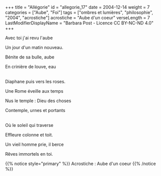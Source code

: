+++
title = "Allégorie"
id = "allegorie_17"
date = 2004-12-14
weight = 7
categories = ["Aube", "Foi"]
tags = ["ombres et lumières", "philosophie", "2004", "acrostiche"]
acrostiche = "Aube d'un coeur"
verseLength = 7
LastModifierDisplayName = "Barbara Post - Licence CC BY-NC-ND 4.0"
+++

Avec toi j'ai revu l'aube

Un jour d'un matin nouveau.

Bénite de sa bulle, aube

En crinière de louve, eau

 \
Diaphane puis vers les roses.

Une Rome éveille aux temps

Nus le temple : Dieu des choses

Contemple, urnes et portants

 \
Où le soleil qui traverse

Effleure colonne et toit.

Un vieil homme prie, il berce

Rêves immortels en toi.

{{% notice style="primary" %}}
Acrostiche : Aube d'un coeur
{{% /notice %}}
